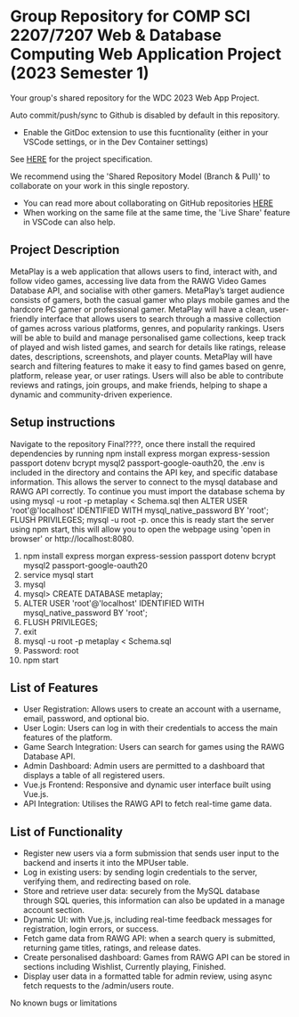 # Group Repository for COMP SCI 2207/7207 Web & Database Computing Web Application Project (2023 Semester 1)

Your group's shared repository for the WDC 2023 Web App Project.

Auto commit/push/sync to Github is disabled by default in this repository.
- Enable the GitDoc extension to use this fucntionality (either in your VSCode settings, or in the Dev Container settings)

See [HERE](https://myuni.adelaide.edu.au/courses/85266/pages/2023-web-application-group-project-specification) for the project specification.

We recommend using the 'Shared Repository Model (Branch & Pull)' to collaborate on your work in this single repostory.
- You can read more about collaborating on GitHub repositories [HERE](https://docs.github.com/en/pull-requests/collaborating-with-pull-requests)
- When working on the same file at the same time, the 'Live Share' feature in VSCode can also help.

## Project Description
MetaPlay is a web application that allows users to find, interact with, and follow video games, accessing live data from the RAWG Video Games Database API, and socialise with other gamers. MetaPlay’s target audience consists of gamers, both the casual gamer who plays mobile games and the hardcore PC gamer or professional gamer. MetaPlay will have a clean, user-friendly interface that allows users to search through a massive collection of games across various platforms, genres, and popularity rankings. Users will be able to build and manage personalised game collections, keep track of played and wish listed games, and search for details like ratings, release dates, descriptions, screenshots, and player counts. MetaPlay will have search and filtering features to make it easy to find games based on genre, platform, release year, or user ratings. Users will also be able to contribute reviews and ratings, join groups, and make friends, helping to shape a dynamic and community-driven experience.

## Setup instructions

Navigate to the repository Final????, once there install the required dependencies by running npm install express morgan express-session passport dotenv bcrypt mysql2 passport-google-oauth20, the .env is included in the directory and contains the API key, and specific database information. This allows the server to connect to the mysql database and RAWG API correctly. To continue you must import the database schema by using mysql -u root -p metaplay < Schema.sql then ALTER USER 'root'@'localhost' IDENTIFIED WITH mysql_native_password BY 'root'; FLUSH PRIVILEGES; mysql -u root -p. once this is ready start the server using npm start, this will allow you to open the webpage using 'open in browser' or http://localhost:8080.

1. npm install express morgan express-session passport dotenv bcrypt mysql2 passport-google-oauth20
2. service mysql start
3. mysql
4. mysql> CREATE DATABASE metaplay;
5. ALTER USER 'root'@'localhost' IDENTIFIED WITH mysql_native_password BY 'root';
6. FLUSH PRIVILEGES;
7. exit
8. mysql -u root -p metaplay < Schema.sql
9. Password: root
10. npm start

## List of Features
- User Registration: Allows users to create an account with a username, email, password, and optional bio.
- User Login: Users can log in with their credentials to access the main features of the platform.
- Game Search Integration: Users can search for games using the RAWG Database API.
- Admin Dashboard: Admin users are permitted to a dashboard that displays a table of all registered users.
- Vue.js Frontend: Responsive and dynamic user interface built using Vue.js.
- API Integration: Utilises the RAWG API to fetch real-time game data.

## List of Functionality
- Register new users via a form submission that sends user input to the backend and inserts it into the MPUser table.
- Log in existing users: by sending login credentials to the server, verifying them, and redirecting based on role.
- Store and retrieve user data: securely from the MySQL database through SQL queries, this information can also be updated in a manage account section.
- Dynamic UI: with Vue.js, including real-time feedback messages for registration, login errors, or success.
- Fetch game data from RAWG API: when a search query is submitted, returning game titles, ratings, and release dates.
- Create personalised dashboard: Games from RAWG API can be stored in sections including Wishlist, Currently playing, Finished.
- Display user data in a formatted table for admin review, using async fetch requests to the /admin/users route.

No known bugs or limitations